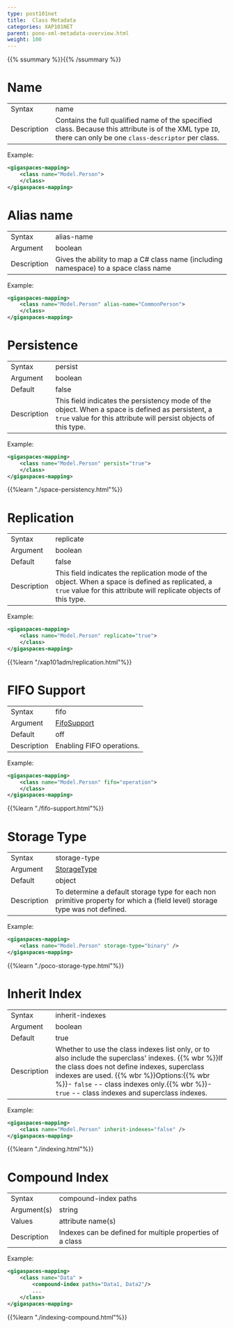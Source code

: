 ```yaml
---
type: post101net
title:  Class Metadata
categories: XAP101NET
parent: pono-xml-metadata-overview.html
weight: 100
---
```


{{% ssummary %}}{{% /ssummary %}}


# Name

|                |             |
|----------------|-------------|
|Syntax     | name |
|Description| Contains the full qualified name of the specified class. Because this attribute is of the XML type `ID`, there can only be one `class-descriptor` per class. |

Example:

```xml
<gigaspaces-mapping>
	<class name="Model.Person">
	</class>
</gigaspaces-mapping>
```

# Alias name

|                |             |
|----------------|-------------|
|Syntax     | alias-name |
|Argument   | boolean|
|Description|  Gives the ability to map a C# class name (including namespace) to a space class name  |

Example:


```xml
<gigaspaces-mapping>
	<class name="Model.Person" alias-name="CommonPerson">
	</class>
</gigaspaces-mapping>
```


# Persistence

|                |             |
|----------------|-------------|
|Syntax     | persist |
|Argument   | boolean|
|Default    | false|
|Description|  This field indicates the persistency mode of the object. When a space is defined as persistent, a `true` value for this attribute will persist objects of this type.  |

Example:


```xml
<gigaspaces-mapping>
	<class name="Model.Person" persist="true">
	</class>
</gigaspaces-mapping>
```


{{%learn "./space-persistency.html"%}}

# Replication

|                |             |
|----------------|-------------|
|Syntax     | replicate |
|Argument   | boolean|
|Default    | false|
|Description|  This field indicates the replication mode of the object. When a space is defined as replicated, a `true` value for this attribute will replicate objects of this type.|

Example:


```xml
<gigaspaces-mapping>
	<class name="Model.Person" replicate="true">
	</class>
</gigaspaces-mapping>
```


{{%learn "/xap101adm/replication.html"%}}


# FIFO Support

|                |             |
|----------------|-------------|
|Syntax     | fifo  |
|Argument   | [FifoSupport](http://www.gigaspaces.com/docs/dotnetdocs{{%currentversion%}}/html/T_GigaSpaces_Core_Metadata_FifoSupport.htm)|
|Default    | off|
|Description| Enabling  FIFO operations.     |

Example:


```xml
<gigaspaces-mapping>
    <class name="Model.Person" fifo="operation">
    </class>
</gigaspaces-mapping>
```


{{%learn "./fifo-support.html"%}}

# Storage Type

|                |             |
|----------------|-------------|
|Syntax     | storage-type |
|Argument   | [StorageType](http://www.gigaspaces.com/docs/dotnetdocs{{%currentversion%}}/html/T_GigaSpaces_Core_Metadata_StorageType.htm)|
|Default    | object |
|Description| To determine a default storage type for each non primitive property for which a (field level) storage type was not defined.|

Example:


```xml
<gigaspaces-mapping>
    <class name="Model.Person" storage-type="binary" />
</gigaspaces-mapping>

```


{{%learn "./poco-storage-type.html"%}}




# Inherit Index

|                |             |
|----------------|-------------|
|Syntax     | inherit-indexes |
|Argument   | boolean          |
|Default    | true|
|Description| Whether to use the class indexes list only, or to also include the superclass' indexes. {{% wbr %}}If the class does not define indexes, superclass indexes are used. {{% wbr %}}Options:{{% wbr %}}- `false` -- class indexes only.{{% wbr %}}- `true` -- class indexes and superclass indexes.|

Example:


```xml
<gigaspaces-mapping>
    <class name="Model.Person" inherit-indexes="false" />
</gigaspaces-mapping>
```

{{%learn "./indexing.html"%}}


# Compound Index

|                |             |
|----------------|-------------|
|Syntax     | compound-index paths |
|Argument(s)| string          |
|Values     | attribute name(s)   |
|Description| Indexes can be defined for multiple properties of a class  |

Example:


```xml
<gigaspaces-mapping>
    <class name="Data" >
        <compound-index paths="Data1, Data2"/>
        ...
    </class>
</gigaspaces-mapping>
```


{{%learn "./indexing-compound.html"%}}






